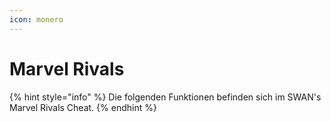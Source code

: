 ```yaml
---
icon: monero
---
```


# Marvel Rivals

{% hint style="info" %}
Die folgenden Funktionen befinden sich im SWAN's Marvel Rivals Cheat.
{% endhint %}
